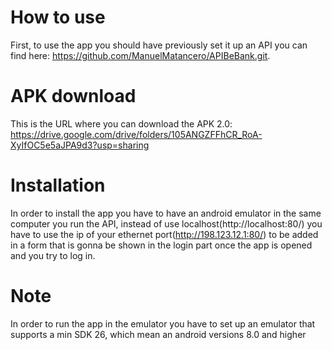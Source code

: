 # How to use
First, to use the app you should have previously set it up an API you can find here: https://github.com/ManuelMatancero/APIBeBank.git.

# APK download 
This is the URL where you can download the APK 2.0: https://drive.google.com/drive/folders/105ANGZFFhCR_RoA-XyIfOC5e5aJPA9d3?usp=sharing

# Installation 
In order to install the app you have to have an android emulator in the same computer you run the API, instead of use localhost(http://localhost:80/) you have to use the ip of your ethernet port(http://198.123.12.1:80/) to be added in a form that is gonna be shown in the login part once the app is opened and you try to log in.

# Note 
In order to run the app in the emulator you have to set up an emulator that supports a min SDK 26, which mean an android versions 8.0 and higher